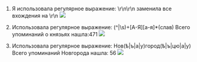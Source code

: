 1. Я использовала регулярное выражение: \r\n\r\n заменила все вхождения на \r\n
![](https://pp.userapi.com/c844417/v844417965/6b2cc/bPreL9j9qAw.jpg)

2. Использовала регулярное выражение: (^|\s)+[А-Я][а-я]*(слав) Всего упоминаний о князьях нашла:471
![](https://pp.userapi.com/c844417/v844417965/6b2da/S5Z-YwplYQE.jpg)

3. Использовала регулярное выражение: Нов(ѣ|ъ|а|у)город(ѣ|ъ|цю|а|у) Всего упоминаний Новгорода нашла: 56
![](https://pp.userapi.com/c844417/v844417965/6b361/IGCMU_7vbPI.jpg)
